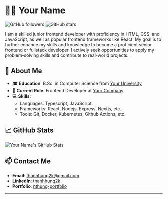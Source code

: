 # 🧑‍💻 **Your Name**

![GitHub followers](https://img.shields.io/github/followers/nthung3?style=social)
![GitHub stars](https://img.shields.io/github/stars/nthung3?style=social)

I am a skilled junior frontend developer with proficiency in HTML, CSS, and JavaScript, as well as popular frontend frameworks like React. My goal is to further enhance my skills and knowledge to become a proficient senior frontend or fullstack developer. I actively seek opportunities to apply my problem-solving skills and contribute to real-world projects.

## 🚀 **About Me**

- 🎓 **Education**: B.Sc. in Computer Science from [Your University](https://www.youruniversity.edu)
- 🏢 **Current Role**: Frontend Developer at [Your Company](https://www.yourcompany.com)
- 💻 **Skills**: 
  - Languages: Typescript, JavaScript.
  - Frameworks: React, Nodejs, Express, Nextjs, etc.
  - Tools: Git, Docker, Kubernetes, Github Actions, etc.


## 📈 **GitHub Stats**

![Your Name's GitHub Stats](https://github-readme-stats.vercel.app/api?username=nthung3&show_icons=true&theme=radical)

## 📫 **Contact Me**

- **Email**: thanhhunq2k@gmail.com
- **LinkedIn**: [thanhhunq2k](https://www.linkedin.com/in/thanhhunq2k)
- **Portfolio**: [nthung-portfolio](https://www.nthung.net)

---
